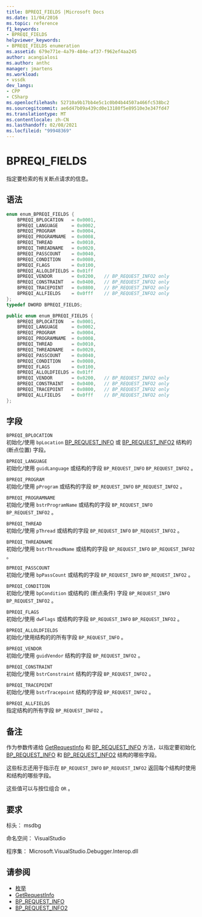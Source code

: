 ```yaml
---
title: BPREQI_FIELDS |Microsoft Docs
ms.date: 11/04/2016
ms.topic: reference
f1_keywords:
- BPREQI_FIELDS
helpviewer_keywords:
- BPREQI_FIELDS enumeration
ms.assetid: 679e771e-4a79-484e-af37-f962ef4aa245
author: acangialosi
ms.author: anthc
manager: jmartens
ms.workload:
- vssdk
dev_langs:
- CPP
- CSharp
ms.openlocfilehash: 52710a9b17bb4e5c1c0b04b44507a466fc538bc2
ms.sourcegitcommit: ae6d47b09a439cd0e13180f5e89510e3e347fd47
ms.translationtype: MT
ms.contentlocale: zh-CN
ms.lasthandoff: 02/08/2021
ms.locfileid: "99948369"
---
```

# <a name="bpreqi_fields"></a>BPREQI_FIELDS
指定要检索的有关断点请求的信息。

## <a name="syntax"></a>语法

```cpp
enum enum_BPREQI_FIELDS {
    BPREQI_BPLOCATION   = 0x0001,
    BPREQI_LANGUAGE     = 0x0002,
    BPREQI_PROGRAM      = 0x0004,
    BPREQI_PROGRAMNAME  = 0x0008,
    BPREQI_THREAD       = 0x0010,
    BPREQI_THREADNAME   = 0x0020,
    BPREQI_PASSCOUNT    = 0x0040,
    BPREQI_CONDITION    = 0x0080,
    BPREQI_FLAGS        = 0x0100,
    BPREQI_ALLOLDFIELDS = 0x01ff
    BPREQI_VENDOR       = 0x0200,   // BP_REQUEST_INFO2 only
    BPREQI_CONSTRAINT   = 0x0400,   // BP_REQUEST_INFO2 only
    BPREQI_TRACEPOINT   = 0x0800,   // BP_REQUEST_INFO2 only
    BPREQI_ALLFIELDS    = 0x0fff    // BP_REQUEST_INFO2 only
};
typedef DWORD BPREQI_FIELDS;
```

```csharp
public enum enum_BPREQI_FIELDS {
    BPREQI_BPLOCATION   = 0x0001,
    BPREQI_LANGUAGE     = 0x0002,
    BPREQI_PROGRAM      = 0x0004,
    BPREQI_PROGRAMNAME  = 0x0008,
    BPREQI_THREAD       = 0x0010,
    BPREQI_THREADNAME   = 0x0020,
    BPREQI_PASSCOUNT    = 0x0040,
    BPREQI_CONDITION    = 0x0080,
    BPREQI_FLAGS        = 0x0100,
    BPREQI_ALLOLDFIELDS = 0x01ff
    BPREQI_VENDOR       = 0x0200,   // BP_REQUEST_INFO2 only
    BPREQI_CONSTRAINT   = 0x0400,   // BP_REQUEST_INFO2 only
    BPREQI_TRACEPOINT   = 0x0800,   // BP_REQUEST_INFO2 only
    BPREQI_ALLFIELDS    = 0x0fff    // BP_REQUEST_INFO2 only
};
```

## <a name="fields"></a>字段
`BPREQI_BPLOCATION`\
初始化/使用 `bpLocation` [BP_REQUEST_INFO](../../../extensibility/debugger/reference/bp-request-info.md) 或 [BP_REQUEST_INFO2](../../../extensibility/debugger/reference/bp-request-info2.md) 结构的 (断点位置) 字段。

`BPREQI_LANGUAGE`\
初始化/使用 `guidLanguage` 或结构的字段 `BP_REQUEST_INFO` `BP_REQUEST_INFO2` 。

`BPREQI_PROGRAM`\
初始化/使用 `pProgram` 或结构的字段 `BP_REQUEST_INFO` `BP_REQUEST_INFO2` 。

`BPREQI_PROGRAMNAME`\
初始化/使用 `bstrProgramName` 或结构的字段 `BP_REQUEST_INFO` `BP_REQUEST_INFO2` 。

`BPREQI_THREAD`\
初始化/使用 `pThread` 或结构的字段 `BP_REQUEST_INFO` `BP_REQUEST_INFO2` 。

`BPREQI_THREADNAME`\
初始化/使用 `bstrThreadName` 或结构的字段 `BP_REQUEST_INFO` `BP_REQUEST_INFO2` 。

`BPREQI_PASSCOUNT`\
初始化/使用 `bpPassCount` 或结构的字段 `BP_REQUEST_INFO` `BP_REQUEST_INFO2` 。

`BPREQI_CONDITION`\
初始化/使用 `bpCondition` 或结构的 (断点条件) 字段 `BP_REQUEST_INFO` `BP_REQUEST_INFO2` 。

`BPREQI_FLAGS`\
初始化/使用 `dwFlags` 或结构的字段 `BP_REQUEST_INFO` `BP_REQUEST_INFO2` 。

`BPREQI_ALLOLDFIELDS`\
初始化/使用结构的的所有字段 `BP_REQUEST_INFO` 。

`BPREQI_VENDOR`\
初始化/使用 `guidVendor` 结构的字段 `BP_REQUEST_INFO2` 。

`BPREQI_CONSTRAINT`\
初始化/使用 `bstrConstraint` 结构的字段 `BP_REQUEST_INFO2` 。

`BPREQI_TRACEPOINT`\
初始化/使用 `bstrTracepoint` 结构的字段 `BP_REQUEST_INFO2` 。

`BPREQI_ALLFIELDS`\
指定结构的所有字段 `BP_REQUEST_INFO2` 。

## <a name="remarks"></a>备注
作为参数传递给 [GetRequestInfo](../../../extensibility/debugger/reference/idebugbreakpointrequest2-getrequestinfo.md) 和 [BP_REQUEST_INFO](../../../extensibility/debugger/reference/bp-request-info.md) 方法，以指定要初始化 [BP_REQUEST_INFO](../../../extensibility/debugger/reference/bp-request-info.md) 和 [BP_REQUEST_INFO2](../../../extensibility/debugger/reference/bp-request-info2.md) 结构的哪些字段。

这些标志还用于指示在 `BP_REQUEST_INFO` `BP_REQUEST_INFO2` 返回每个结构时使用和结构的哪些字段。

这些值可以与按位组合 `OR` 。

## <a name="requirements"></a>要求
标头： msdbg

命名空间： VisualStudio

程序集： Microsoft.VisualStudio.Debugger.Interop.dll

## <a name="see-also"></a>请参阅
- [枚举](../../../extensibility/debugger/reference/enumerations-visual-studio-debugging.md)
- [GetRequestInfo](../../../extensibility/debugger/reference/idebugbreakpointrequest2-getrequestinfo.md)
- [BP_REQUEST_INFO](../../../extensibility/debugger/reference/bp-request-info.md)
- [BP_REQUEST_INFO2](../../../extensibility/debugger/reference/bp-request-info2.md)
